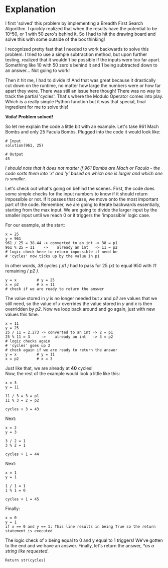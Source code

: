 # Explanation

I first 'solved' this problem by implementing a Breadth First Search Algorithm. I quickly realized that when the results have the potential to be 10^50, or 1 with 50 zero's behind it. So I had to hit the drawing board and solve this with some outside of the box thinking!

I recognized pretty fast that I needed to work backwards to solve this problem. I tried to use a simple subtraction method, but upon further testing, realized that it wouldn't be possible if the inputs were too far apart. Something like 10 with 50 zero's behind it and 1 being subtracted down to an answer... Not going to work!

Then it hit me, I had to divide it! And that was great because it drastically cut down on the runtime, no matter how large the numbers were or how far apart they were. There was still an issue here though! There was no way to track the partial 'cycles'. That's where the Modulo Operator comes into play. Which is a really simple Python function but it was that special, final ingredient for me to solve this!  

**Voila! Problem solved!**


So let me explain the code a little bit with an example.
Let's take 961 Mach Bombs and only 25 Facula Bombs. Plugged into the code it would look like:
```
# Input
solution(961, 25)

# Output
45
```
_I should note that it does not matter if 961 Bombs are Mach or Facula - the code sorts them into 'x' and 'y' based on which one is larger and which one is smaller._

Let's check out what's going on behind the scenes. First, the code does some simple checks for the input numbers to know if it should return impossible or not. If it passes that case, we move onto the most important part of the code. Remember, we are going to iterate backwards essentially, starting from the max input. We are going to divide the larger input by the smaller input until we reach 0 or it triggers the 'impossible' logic case.

For our example, at the start:  
```
x = 25
y = 961
961 / 25 = 38.44 -> converted to an int -> 38 = p1
961 % 25 = 11    ->    already an int   -> 11 = p2
# logic check here to return impossible if need be
# 'cycles' now ticks up by the value in p1
```
In other words, _38_ cycles _( p1 )_ had to pass for 25 _(x)_ to equal 950 with _11_ remaining _( p2 )_.
```
y = x         # y = 25
x = p2        # x = 11
# check if we are ready to return the answer
```
The value stored in _y_ is no longer needed but _x_ and _p2_ are values that we still need, so the value of _x_ overrides the value stored in _y_ and _x_ is then overridden by _p2_. Now we loop back around and go again, just with new values this time.
```
x = 11
y = 25
25 / 11 = 2.273 -> converted to an int -> 2 = p1
25 % 11 = 3     ->    already an int   -> 3 = p2
# logic checks again
# 'cycles' goes up 2
# check again if we are ready to return the answer
y = x         # y = 11
x = p2        # x = 3
```
Just like that, we are already at **40** cycles!  
Now, the rest of the example would look a little like this:
```
x = 3
y = 11

11 / 3 = 3 = p1
11 % 3 = 2 = p2

cycles + 3 = 43
```
Next:
```
x = 2
y = 3

3 / 2 = 1
3 % 2 = 1

cycles + 1 = 44
```
Next:
```
x = 1
y = 1

1 / 1 = 1
1 % 1 = 0

cycles + 1 = 45
```
Finally:
```
x = 0
y = 1
if x == 0 and y == 1: This line results in being True so the return statement is executed
```
The logic check of x being equal to 0 and y equal to 1 triggers! We've gotten to the end and we have an answer. Finally, let's return the answer, _*as a string like requested_.

```
Return str(cycles)
```
